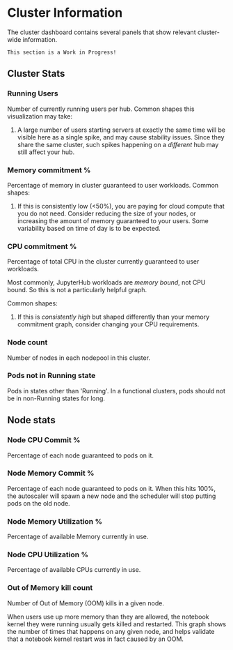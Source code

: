 # Cluster Information

The cluster dashboard contains several panels that show relevant cluster-wide information.

```{warning}
This section is a Work in Progress!
```

## Cluster Stats

### Running Users

Number of currently running users per hub. Common shapes this visualization may take:

1. A large number of users starting servers at exactly the same time will be visible here as a single spike, and may cause stability issues. Since they share the same cluster, such spikes happening on a *different* hub may still affect your hub.

### Memory commitment %

Percentage of memory in cluster guaranteed to user workloads. Common shapes:

1. If this is consistently low (<50%), you are paying for cloud compute that you do not need. Consider reducing the size of your nodes, or increasing the amount of memory guaranteed to your users. Some variability based on time of day is to be expected.

### CPU commitment %

Percentage of total CPU in the cluster currently guaranteed to user workloads.

Most commonly, JupyterHub workloads are *memory bound*, not CPU bound. So this is not a particularly helpful graph.

Common shapes:
1. If this is *consistently high* but shaped differently than your memory commitment graph, consider changing your CPU requirements.

### Node count

Number of nodes in each nodepool in this cluster.

### Pods not in Running state

Pods in states other than 'Running'.
In a functional clusters, pods should not be in non-Running states for long.

## Node stats

### Node CPU Commit %

Percentage of each node guaranteed to pods on it.

### Node Memory Commit %

Percentage of each node guaranteed to pods on it. When this hits 100%, the autoscaler will spawn a new node and the scheduler will stop putting pods on the old node.

### Node Memory Utilization %

Percentage of available Memory currently in use.

### Node CPU Utilization %

Percentage of available CPUs currently in use.

### Out of Memory kill count

Number of Out of Memory (OOM) kills in a given node.

When users use up more memory than they are allowed, the notebook kernel they
were running usually gets killed and restarted. This graph shows the number of times
that happens on any given node, and helps validate that a notebook kernel restart was
in fact caused by an OOM.
